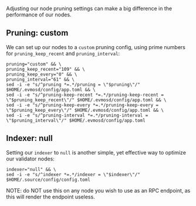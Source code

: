 Adjusting our node pruning settings can make a big difference in the performance of our nodes.

## Pruning: custom

We can set up our nodes to a `custom` pruning config, using prime numbers for `pruning_keep_recent` and `pruning_interval`:

```shell
pruning="custom" && \
pruning_keep_recent="109" && \
pruning_keep_every="0" && \
pruning_interval="61" && \
sed -i -e "s/^pruning *=.*/pruning = \"$pruning\"/" $HOME/.evmosd/config/app.toml && \
sed -i -e "s/^pruning-keep-recent *=.*/pruning-keep-recent = \"$pruning_keep_recent\"/" $HOME/.evmosd/config/app.toml && \
sed -i -e "s/^pruning-keep-every *=.*/pruning-keep-every = \"$pruning_keep_every\"/" $HOME/.evmosd/config/app.toml && \
sed -i -e "s/^pruning-interval *=.*/pruning-interval = \"$pruning_interval\"/" $HOME/.evmosd/config/app.toml
```

## Indexer: null

Setting our `indexer` to `null` is another simple, yet effective way to optimize our validator nodes:

```shell
indexer="null" && \
sed -i -e "s/^indexer *=.*/indexer = \"$indexer\"/" $HOME/.source/config/config.toml
```

NOTE: do NOT use this on any node you wish to use as an RPC endpoint, as this will render the endpoint useless.
